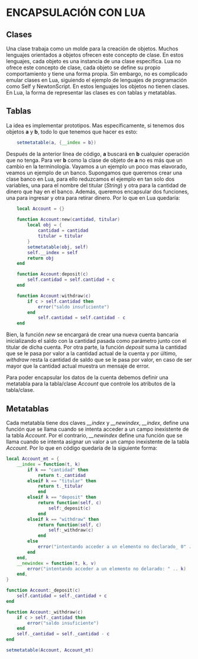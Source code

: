 # ENCAPSULACIÓN CON LUA
## Clases
Una clase trabaja como un molde para la creación de objetos. Muchos lenguajes orientados a objetos ofrecen este concepto de clase. En estos lenguajes, cada objeto es una instancia de una clase específica. Lua no ofrece este concepto de clase, cada objeto se define su propio comportamiento y tiene una forma propia. Sin embargo, no es complicado emular clases en Lua, siguiendo el ejemplo de lenguajes de programación como Self y NewtonScript. En estos lenguajes los objetos no tienen clases. En Lua, la forma de representar las clases es con tablas y metatablas.

## Tablas
La idea es implementar prototipos. Mas específicamente, si tenemos dos objetos **a** y **b**, todo lo que tenemos que hacer es esto:
```Lua
	setmetatable(a, {__index = b})
```
Después de la anterior línea de código, **a** buscará en **b** cualquier operación que no tenga. Para ver **b** como la clase de objeto de **a** no es más que un cambio en la terminología. Vayamos a un ejemplo un poco mas elavorado, veamos un ejemplo de un banco. Supongamos que queremos crear una clase banco en Lua, para ello reduzcamos el ejemplo en tan solo dos variables, una para el nombre del titular (*String*) y otra para la cantidad de dinero que hay en el banco. Además, queremos encapsular dos funciones, una para ingresar y otra para retirar dinero. Por lo que en Lua quedaría:
```Lua
	local Account = {}
	
	function Account:new(cantidad, titular)
		local obj = {
			cantidad = cantidad
			titular = titular
		}
		setmetatable(obj, self)
		self.__index = self
		return obj
	end

	function Account:deposit(c)
		self.cantidad = self.cantidad + c
	end

	function Account:withdraw(c)
		if c > self.cantidad then
			error("saldo insuficiente")
		end
			self.cantidad = self.cantidad - c
	end
```

Bien, la función *new* se encargará de crear una nueva cuenta bancaria inicializando el saldo con la cantidad pasada como parámetro junto con el titular de dicha cuenta. Por otra parte, la función *deposit* suma la cantidad que se le pasa por valor a la cantidad actual de la cuenta y por último, *withdraw* resta la cantidad de saldo que se le pasa por valor, en caso de ser mayor que la cantidad actual muestra un mensaje de error.

Para poder encapsular los datos de la cuenta debemos definir una metatabla para la tabla/clase *Account* que controle los atributos de la tabla/clase.

## Metatablas

Cada metatabla tiene dos claves *__index* y *__newindex*, *__index*, define una función que se llama cuando se intenta acceder a un campo inexistente de la tabla *Account*. Por el contrario, *__newindex* define una función que se llama cuando se intenta asignar un valor a un campo inexistente de la tabla *Account*. Por lo que en código quedaría de la siguiente forma:

```Lua
local Account_mt = {
	__index = function(t, k)
		if k == "cantidad" then
			return t._cantidad
		elseif k == "titular" then
			return t._titular
			end
		elseif k == "deposit" then
			return function(self, c)
				self:_deposit(c)
			end
		elseif k == "withdraw" then
			return function(self, c)
				self:_withdraw(c)
			end
		else
			error("intentando acceder a un elemento no declarado_ 0" .. k)
		end
	end,
	__newindex = function(t, k, v)
		error("intentando acceder a un elemento no delarado: " .. k)
	end,
}

function Account:_deposit(c)
	self.cantidad = self._cantidad + c
end

function Account:_withdraw(c)
	if c > self._cantidad then
		error("saldo insuficiente")
	end
	self._cantidad = self._cantidad - c
end

setmetatable(Account, Account_mt)
```
